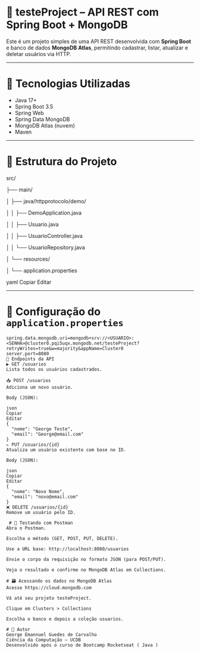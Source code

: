 # 🧪 testeProject – API REST com Spring Boot + MongoDB

Este é um projeto simples de uma API REST desenvolvida com **Spring Boot** e banco de dados **MongoDB Atlas**, permitindo cadastrar, listar, atualizar e deletar usuários via HTTP.

---

# 🚀 Tecnologias Utilizadas

- Java 17+
- Spring Boot 3.5
- Spring Web
- Spring Data MongoDB
- MongoDB Atlas (nuvem)
- Maven

---

# 📁 Estrutura do Projeto

src/ 

├── main/

│ ├── java/httpprotocolo/demo/

│ │ ├── DemoApplication.java

│ │ ├── Usuario.java

│ │ ├── UsuarioController.java

│ │ └── UsuarioRepository.java

│ └── resources/

│ └── application.properties

yaml
Copiar
Editar

---

# 🔧 Configuração do `application.properties`

```properties
spring.data.mongodb.uri=mongodb+srv://<USUARIO>:<SENHA>@cluster0.pqi5uqx.mongodb.net/testeProject?retryWrites=true&w=majority&appName=Cluster0
server.port=8080
📮 Endpoints da API
▶️ GET /usuarios
Lista todos os usuários cadastrados.

📥 POST /usuarios
Adiciona um novo usuário.

Body (JSON):

json
Copiar
Editar
{
  "nome": "George Teste",
  "email": "George@email.com"
}
✏️ PUT /usuarios/{id}
Atualiza um usuário existente com base no ID.

Body (JSON):

json
Copiar
Editar
{
  "nome": "Novo Nome",
  "email": "novo@email.com"
}
❌ DELETE /usuarios/{id}
Remove um usuário pelo ID.

 # 🧪 Testando com Postman
Abra o Postman.

Escolha o método (GET, POST, PUT, DELETE).

Use a URL base: http://localhost:8080/usuarios

Envie o corpo da requisição no formato JSON (para POST/PUT).

Veja o resultado e confirme no MongoDB Atlas em Collections.

# 🗃️ Acessando os dados no MongoDB Atlas
Acesse https://cloud.mongodb.com

Vá até seu projeto testeProject.

Clique em Clusters > Collections

Escolha o banco e depois a coleção usuarios.

# 🧠 Autor
George Emannuel Guedes de Carvalho
Ciência da Computação – UCDB
Desenvolvido após o curso de Bootcamp Rocketseat ( Java )

